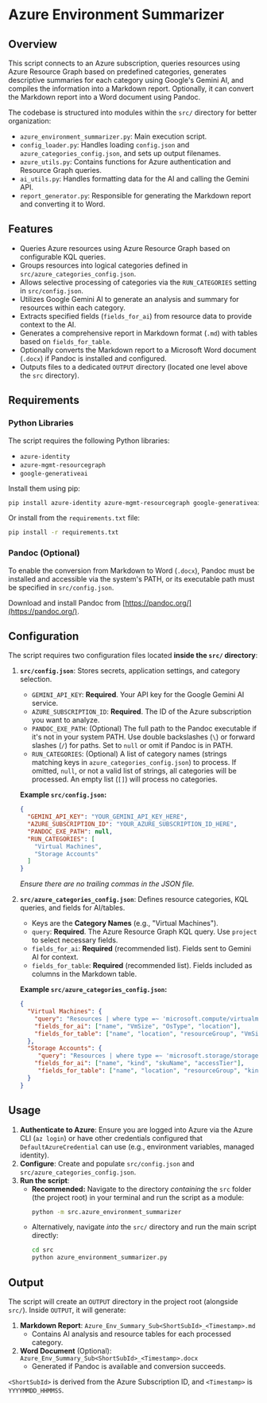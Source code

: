 # Azure Environment Summarizer

## Overview

This script connects to an Azure subscription, queries resources using Azure Resource Graph based on predefined categories, generates descriptive summaries for each category using Google's Gemini AI, and compiles the information into a Markdown report. Optionally, it can convert the Markdown report into a Word document using Pandoc.

The codebase is structured into modules within the `src/` directory for better organization:
*   `azure_environment_summarizer.py`: Main execution script.
*   `config_loader.py`: Handles loading `config.json` and `azure_categories_config.json`, and sets up output filenames.
*   `azure_utils.py`: Contains functions for Azure authentication and Resource Graph queries.
*   `ai_utils.py`: Handles formatting data for the AI and calling the Gemini API.
*   `report_generator.py`: Responsible for generating the Markdown report and converting it to Word.

## Features

*   Queries Azure resources using Azure Resource Graph based on configurable KQL queries.
*   Groups resources into logical categories defined in `src/azure_categories_config.json`.
*   Allows selective processing of categories via the `RUN_CATEGORIES` setting in `src/config.json`.
*   Utilizes Google Gemini AI to generate an analysis and summary for resources within each category.
*   Extracts specified fields (`fields_for_ai`) from resource data to provide context to the AI.
*   Generates a comprehensive report in Markdown format (`.md`) with tables based on `fields_for_table`.
*   Optionally converts the Markdown report to a Microsoft Word document (`.docx`) if Pandoc is installed and configured.
*   Outputs files to a dedicated `OUTPUT` directory (located one level above the `src` directory).

## Requirements

### Python Libraries

The script requires the following Python libraries:

*   `azure-identity`
*   `azure-mgmt-resourcegraph`
*   `google-generativeai`

Install them using pip:
```bash
pip install azure-identity azure-mgmt-resourcegraph google-generativeai
```
Or install from the `requirements.txt` file:
```bash
pip install -r requirements.txt
```

### Pandoc (Optional)

To enable the conversion from Markdown to Word (`.docx`), Pandoc must be installed and accessible via the system's PATH, or its executable path must be specified in `src/config.json`.

Download and install Pandoc from [https://pandoc.org/](https://pandoc.org/).

## Configuration

The script requires two configuration files located **inside the `src/` directory**:

1.  **`src/config.json`**: Stores secrets, application settings, and category selection.
    *   `GEMINI_API_KEY`: **Required**. Your API key for the Google Gemini AI service.
    *   `AZURE_SUBSCRIPTION_ID`: **Required**. The ID of the Azure subscription you want to analyze.
    *   `PANDOC_EXE_PATH`: (Optional) The full path to the Pandoc executable if it's not in your system PATH. Use double backslashes (`\`) or forward slashes (`/`) for paths. Set to `null` or omit if Pandoc is in PATH.
    *   `RUN_CATEGORIES`: (Optional) A list of category names (strings matching keys in `azure_categories_config.json`) to process. If omitted, `null`, or not a valid list of strings, all categories will be processed. An empty list (`[]`) will process no categories.

    **Example `src/config.json`:**
    ```json
    {
      "GEMINI_API_KEY": "YOUR_GEMINI_API_KEY_HERE",
      "AZURE_SUBSCRIPTION_ID": "YOUR_AZURE_SUBSCRIPTION_ID_HERE",
      "PANDOC_EXE_PATH": null,
      "RUN_CATEGORIES": [
        "Virtual Machines",
        "Storage Accounts"
      ]
    }
    ```
    *Ensure there are no trailing commas in the JSON file.*

2.  **`src/azure_categories_config.json`**: Defines resource categories, KQL queries, and fields for AI/tables.
    *   Keys are the **Category Names** (e.g., "Virtual Machines").
    *   `query`: **Required**. The Azure Resource Graph KQL query. Use `project` to select necessary fields.
    *   `fields_for_ai`: **Required** (recommended list). Fields sent to Gemini AI for context.
    *   `fields_for_table`: **Required** (recommended list). Fields included as columns in the Markdown table.

    **Example `src/azure_categories_config.json`:**
    ```json
    {
      "Virtual Machines": {
        "query": "Resources | where type =~ 'microsoft.compute/virtualmachines' | project name, location, resourceGroup, VmSize = properties.hardwareProfile.vmSize, OsType = properties.storageProfile.osDisk.osType",
        "fields_for_ai": ["name", "VmSize", "OsType", "location"],
        "fields_for_table": ["name", "location", "resourceGroup", "VmSize", "OsType"]
      },
      "Storage Accounts": {
         "query": "Resources | where type =~ 'microsoft.storage/storageaccounts' | project name, location, resourceGroup, kind, skuName = sku.name, accessTier = properties.accessTier",
        "fields_for_ai": ["name", "kind", "skuName", "accessTier"],
         "fields_for_table": ["name", "location", "resourceGroup", "kind", "skuName", "accessTier"]
      }
    }
    ```

## Usage

1.  **Authenticate to Azure**: Ensure you are logged into Azure via the Azure CLI (`az login`) or have other credentials configured that `DefaultAzureCredential` can use (e.g., environment variables, managed identity).
2.  **Configure**: Create and populate `src/config.json` and `src/azure_categories_config.json`.
3.  **Run the script**:
    *   **Recommended:** Navigate to the directory *containing* the `src` folder (the project root) in your terminal and run the script as a module:
        ```bash
        python -m src.azure_environment_summarizer
        ```
    *   Alternatively, navigate *into* the `src/` directory and run the main script directly:
        ```bash
        cd src
        python azure_environment_summarizer.py
        ```

## Output

The script will create an `OUTPUT` directory in the project root (alongside `src/`). Inside `OUTPUT`, it will generate:

1.  **Markdown Report**: `Azure_Env_Summary_Sub<ShortSubId>_<Timestamp>.md`
    *   Contains AI analysis and resource tables for each processed category.
2.  **Word Document** (Optional): `Azure_Env_Summary_Sub<ShortSubId>_<Timestamp>.docx`
    *   Generated if Pandoc is available and conversion succeeds.

`<ShortSubId>` is derived from the Azure Subscription ID, and `<Timestamp>` is `YYYYMMDD_HHMMSS`.
